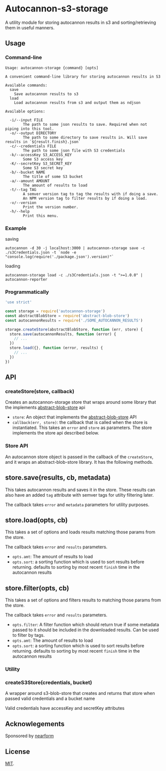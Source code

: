 # Autocannon-s3-storage

A utility module for storing autocannon results in s3 and sorting/retrieving them in useful manners.

## Usage

### Command-line

```
Usage: autocannon-storage {command} [opts]

A convenient command-line library for storing autocannon results in S3

Available commands:
  save
    Save autocannon results to s3
  load
    Load autocannon results from s3 and output them as ndjson

Available options:

  -i/--input FILE
        The path to some json results to save. Required when not piping into this tool.
  -o/--output DIRECTORY
        The path to some directory to save results in. Will save results in `${result.finish}.json`
  -c/--credentials FILE
        The path to some json file with S3 credentials
  -k/--accessKey S3_ACCESS_KEY
        Some S3 access key
  -K/--secretKey S3_SECRET_KEY
        Some S3 secret key
  -b/--bucket NAME
        The title of some S3 bucket
  -a/--amount AMOUNT
        The amount of results to load
  -t/--tag TAG
        A semver version tag to tag the results with if doing a save.
        An NPM version tag to filter results by if doing a load.
  -v/--version
        Print the version number.
  -h/--help
        Print this menu.
```

### Example

saving
```
autocannon -d 30 -j localhost:3000 | autocannon-storage save -c ./s3Credentials.json -t `node -e "console.log(require('./package.json').version)"`
```

loading
```
autocannon-storage load -c ./s3Credentials.json -t ">=1.0.0" | autocannon-reporter
```

### Programmatically

```js
'use strict'

const storage = require('autocannon-storage')
const abstractBlobStore = require('abstract-blob-store')
const autocannonResults = require('./SOME_AUTOCANNON_RESULTS')

storage.createStore(abstractBlobStore, function (err, store) {
  store.save(autocannonResults, function (error) {
    // ...
  })
  store.load({}, function (error, results) {
    // ...
  })
})
```

## API

### createStore(store, callback)

Creates an autocannon-storage store that wraps around some library that the implements
[abstract-blob-store](https://github.com/maxogden/abstract-blob-store) api

* `store`: An object that implements the [abstract-blob-store](https://github.com/maxogden/abstract-blob-store) API
* `callback(err, store)`: the callback that is called when the store is instantiated. This takes an `error` and `store` as parameters. The store implements the store api described below.

### Store API

An autocannon store object is passed in the callback of the `createStore`, and it wraps
an abstract-blob-store library. It has the following methods.

## store.save(results, cb, metadata)

This takes autocannon results and saves it in the store. These results can also have an added `tag` attribute with semver tags for utilty filtering later.

The callback takes `error` and `metadata` parameters for utility purposes.

## store.load(opts, cb)

This takes a set of options and loads results matching those params from the store.

The callback takes `error` and `results` parameters.

* `opts.amt`: The amount of results to load
* `opts.sort`: a sorting function which is used to sort results before returning. defaults to sorting by most recent `finish` time in the autocannon results

## store.filter(opts, cb)

This takes a set of options and filters results to matching those params from the store.

The callback takes `error` and `results` parameters.

* `opts.filter`: A filter function which should return true if some metadata passed to it should be included in the downloaded results. Can be used to filter by tags.
* `opts.amt`: The amount of results to load
* `opts.sort`: a sorting function which is used to sort results before returning. defaults to sorting by most recent `finish` time in the autocannon results

### Utility

### createS3Store(credentials, bucket)

A wrapper around s3-blob-store that creates and returns that store when passed valid credentials and a bucket name

Valid credentials have accessKey and secretKey attributes


## Acknowlegements

Sponsored by [nearform](http://www.nearform.com)

## License

[MIT](./LICENSE).

